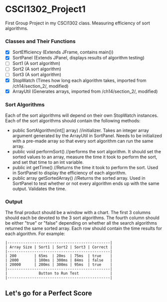 # CSCI1302_Project1
First Group Project in my CSCI1302 class. Measuring efficiency of sort algorithms.

### Classes and Their Functions
- [x] SortEfficiency (Extends JFrame, contains main())
- [x] SortPanel (Extends JPanel, displays results of algorithm testing)
- [ ] Sort1 (A sort algorithm)
- [ ] Sort2 (A sort algorithm)
- [ ] Sort3 (A sort algorithm)
- [x] StopWatch (Times how long each algorithm takes, imported from /ch14/section_2/, modified)
- [x] ArrayUtil (Generates arrays, imported from /ch14/section_2/, modified)

### Sort Algorithms
  Each of the sort algorithms will depend on their own StopWatch instances.
  Each of the sort algorithms should contain the following methods:
- public SortAlgorithm(int[] array) //initializer. Takes an integer array argument generated by the ArrayUtil in SortPanel. Needs to be initialized with a pre-made array so that every sort algorithm can run the same array.
- public void performSort() //performs the sort algorithm. It should set the sorted values to an array, measure the time it took to perform the sort, and set that time to an int variable.
- public int getTime() //Returns the time it took to perform the sort. Used in SortPanel to display the efficiency of each algorithm.
- public array getSortedArray() //Returns the sorted array. Used in SortPanel to test whether or not every algorithm ends up with the same output. Validates the time.

### Output
  The final product should be a window with a chart. The first 3 columns should each be devoted to the 3 sort algorithms. The fourth column should be either "true" or "false" depending on whether all the search algorithms returned the same sorted array. Each row should contain the time results for each algorithm. For example:

    |----------------------------------------------|
    | Array Size | Sort1 | Sort2 | Sort3 | Correct |
    |----------------------------------------------|
    | 200        | 65ms  | 20ms  | 75ms  | true    |
    | 2000       | 100ms | 300ms | 84ms  | false   |
    | 20000      | 200ms | 300ms | 95ms  | true    |
    |----------------------------------------------|
    |              Button to Run Test              |
    |----------------------------------------------|

## Let's go for a Perfect Score
